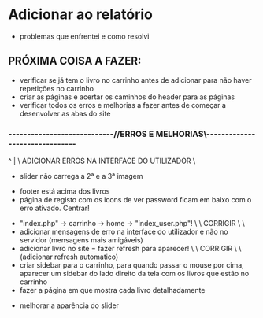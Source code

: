 # Adicionar ao relatório

- problemas que enfrentei e como resolvi

## PRÓXIMA COISA A FAZER:

- verificar se já tem o livro no carrinho antes de adicionar para não haver repetições no carrinho
- criar as páginas e acertar os caminhos do header para as páginas 
- verificar todos os erros e melhorias a fazer antes de começar a desenvolver as abas do site

### ----------------------------//ERROS E MELHORIAS\\-------------------------------

<!-- - Detalhes da conta passa para "detalhes_conta.php" e o arquivo é ".html"
- Inicío sessão numa conta, inicia automaticamente na outra aba na mesma conta (facilmente resolvido, apresento só e apenas numa aba) 
- login com senha errada passa para página à parte ("captar_login.php") --> 
^
|
\\ ADICIONAR ERROS NA INTERFACE DO UTILIZADOR \\
- slider não carrega a 2ª e a 3ª imagem
<!-- - adicionar funcionalidade das atividades feitas pelos utilizadores \\ TESTAR, CORRIGIR E ACABAR \\ -->
<!-- - verificar se já tem o livro no carrinho antes de adicionar para não haver repetições no carrinho 
- só pode ter acesso ao carrinho se tiver sessão iniciada-->
<!-- - logout passa diretamente para a página de login 
- tento entrar manualmente no "index.php", redireciona para o "index_user.php" 
- ao clicar para ver o resumo todo no modal, vai parar a um caminho estanho desconhecido 
- carrinho sem sessão iniciada ainda tem as palavras "registar" e "entrar" nos botões invés dos icons, tanto no user como no admin -->
<!-- - aparece uma mensagem de erro na página de carrinho sem a sessão iniciada -->
- footer está acima dos livros
- página de registo com os icons de ver password ficam em baixo com o erro ativado. Centrar!
<!-- - utilizador sem sessão iniciada tem de ter uma mensagem no carrinho ("Inicie sessão para ver o seu carrinho") -->
<!-- - "index.php" sem sessão iniciada ainda está com a palavra "registar" invés do icon -->
- "index.php" -> carrinho -> home -> "index_user.php"! \\ \\ CORRIGIR \\ \\ 
- adicionar mensagens de erro na interface do utilizador e não no servidor (mensagens mais amigáveis)
- adicionar livro no site = fazer refresh para aparecer! \\ \\ CORRIGIR \\ \\ (adicionar refresh automatico)
- criar sidebar para o carrinho, para quando passar o mouse por cima, aparecer um sidebar do lado direito da tela com os livros que estão no carrinho
- fazer a página em que mostra cada livro detalhadamente
<!-- - "detalhes_conta.php" não tem icon do home -->
<!-- - "detalhes_conta.php" ainda está com os artigos entre "()" -->
<!-- - "detalhes_conta.php" não mostra a quantidade de artigos -->
<!-- - só pode adicionar livro ao site se estiver logado como administrador -->
- melhorar a aparência do slider
<!-- - acertar o header com a cena da percentagem adicionada -->